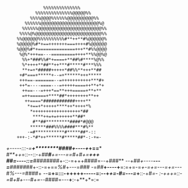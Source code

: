                                                   
                                                  
                  %%%%%%%%%%%%%%                  
               %%%%%%%%%%%%%%@@@@@%%              
             %%%%@@@@%%%%%%@@@@@@@@@@%%           
           %%%%%%@@@@@@@@@@@@@@@@@@@@@@%@         
          %%%%%%@@@@@@@@@@@@@@@@@@@@@@@@%%        
         %%%%@%@@@@@@@@@@@@@@@@@@@@@@@@@%%        
        %%@@@@@@%%%%%%%%%%#**++**#%@@@@@@%        
        %@@@@@%#*+==+++++++===++++#%@@@@@@        
        %@@@%#*+==============+++**#%%@@@@        
         %@%*+++==---=========++++**%%@@%@        
          %%+*###%%#*+====+**##%#****%@%%         
          %*++++**##**++***#*****#***%%%          
          **+=+*#####+++++*##%%**+++**##          
         +#*===+*****+--=+******+++*****          
         +++==-=======--=+++++++++++***#+         
         ++*=----====---=+++++====++**+*+         
          ++==---=+++*==**+++=====+**+**          
          =++======+****##*++++++++**++           
           ++====*############++++**              
            *+==+*+++++****++*++++*%              
             *++++++++++++++++++*##               
              ****++=+=++++++**##*                
              #**##*********####*#@@@             
             ******###%%%%####***#%**             
            -=#***********#*****##*-::            
        +++-:-*#*++******#*****##*-:-+=-          
   *+-----:::-=****+********####+----+*+==***     
*#**++*=::--::-+*##*******#***+=---==*#+#+=**+++  
***##**=---*-::=**###*###*##+-::-=+++####=--+###**
--+##*+----**---=**#####*##+-::-=+==*%*#+---=*#*##
-=##**+----+**=:=+=-=*+-=+=---=+=---*#*%---=*####+
--**=+=:::-+++++-----=:--+*+=-#=---=*+**::-+#***=-
:-+*++=::-=#*+#+---*#*+=--*####=---**+**:-+**+*=:=
